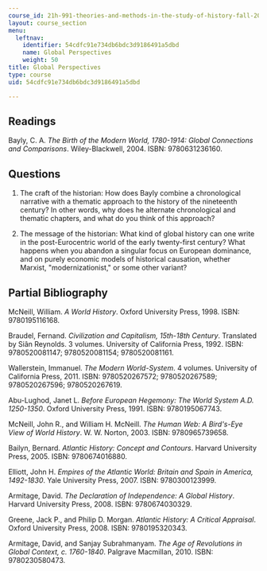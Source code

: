 ```yaml
---
course_id: 21h-991-theories-and-methods-in-the-study-of-history-fall-2010
layout: course_section
menu:
  leftnav:
    identifier: 54cdfc91e734db6bdc3d9186491a5dbd
    name: Global Perspectives
    weight: 50
title: Global Perspectives
type: course
uid: 54cdfc91e734db6bdc3d9186491a5dbd

---
```


Readings
--------

Bayly, C. A. _The Birth of the Modern World, 1780-1914: Global Connections and Comparisons_. Wiley-Blackwell, 2004. ISBN: 9780631236160.

Questions
---------

1.  The craft of the historian: How does Bayly combine a chronological narrative with a thematic approach to the history of the nineteenth century? In other words, why does he alternate chronological and thematic chapters, and what do you think of this approach?
    
2.  The message of the historian: What kind of global history can one write in the post-Eurocentric world of the early twenty-first century? What happens when you abandon a singular focus on European dominance, and on purely economic models of historical causation, whether Marxist, "modernizationist," or some other variant?
    

Partial Bibliography
--------------------

McNeill, William. _A World History_. Oxford University Press, 1998. ISBN: 9780195116168.

Braudel, Fernand. _Civilization and Capitalism, 15th-18th Century_. Translated by Siân Reynolds. 3 volumes. University of California Press, 1992. ISBN: 9780520081147; 9780520081154; 9780520081161.

Wallerstein, Immanuel. _The Modern World-System_. 4 volumes. University of California Press, 2011. ISBN: 9780520267572; 9780520267589; 9780520267596; 9780520267619.

Abu-Lughod, Janet L. _Before European Hegemony: The World System A.D. 1250-1350_. Oxford University Press, 1991. ISBN: 9780195067743.

McNeill, John R., and William H. McNeill. _The Human Web: A Bird's-Eye View of World History_. W. W. Norton, 2003. ISBN: 9780965739658.

Bailyn, Bernard. _Atlantic History: Concept and Contours_. Harvard University Press, 2005. ISBN: 9780674016880.

Elliott, John H. _Empires of the Atlantic World: Britain and Spain in America, 1492-1830_. Yale University Press, 2007. ISBN: 9780300123999.

Armitage, David. _The Declaration of Independence: A Global History_. Harvard University Press, 2008. ISBN: 9780674030329.

Greene, Jack P., and Philip D. Morgan. _Atlantic History: A Critical Appraisal_. Oxford University Press, 2008. ISBN: 9780195320343.

Armitage, David, and Sanjay Subrahmanyam. _The Age of Revolutions in Global Context, c. 1760-1840_. Palgrave Macmillan, 2010. ISBN: 9780230580473.